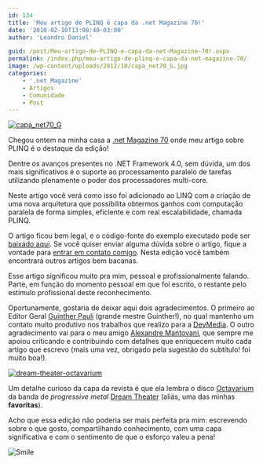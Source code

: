 ```yaml
---
id: 134
title: 'Meu artigo de PLINQ é capa da .net Magazine 70!'
date: '2010-02-10T13:08:40-03:00'
author: 'Leandro Daniel'

guid: /post/Meu-artigo-de-PLINQ-e-capa-da-net-Magazine-70!.aspx
permalink: /index.php/meu-artigo-de-plinq-e-capa-da-net-magazine-70/
image: /wp-content/uploads/2012/10/capa_net70_G.jpg
categories:
    - '.net Magazine'
    - Artigos
    - Comunidade
    - Post
---
```


[![capa_net70_G](http://leandrodaniel.com/pics/WindowsLiveWriter/MeuartigodePLINQcapada.netMagazine70/4EA1874F/capa_net70_G_thumb.jpg "capa_net70_G")](http://leandrodaniel.com/pics/WindowsLiveWriter/MeuartigodePLINQcapada.netMagazine70/26031B48/capa_net70_G.jpg)

Chegou ontem na minha casa a [.net Magazine 70](http://www.devmedia.com.br/resumo/default.asp?ed=70&site=1) onde meu artigo sobre PLINQ é o destaque da edição!

Dentre os avanços presentes no .NET Framework 4.0, sem dúvida, um dos mais significativos é o suporte ao processamento paralelo de tarefas utilizando plenamente o poder dos processadores multi-core.

Neste artigo você verá como isso foi adicionado ao LINQ com a criação de uma nova arquitetura que possibilita obtermos ganhos com computação paralela de forma simples, eficiente e com real escalabilidade, chamada PLINQ.

O artigo ficou bem legal, e o código-fonte do exemplo executado pode ser [baixado aqui](http://www.leandrodaniel.com//page/artigos). Se você quiser enviar alguma dúvida sobre o artigo, fique a vontade para [entrar em contato comigo](http://www.leandrodaniel.com/contact). Nesta edição você também encontrará outros artigos bem bacanas.

Esse artigo significou muito pra mim, pessoal e profissionalmente falando. Parte, em função do momento pessoal em que foi escrito, o restante pelo estímulo profissional deste reconhecimento.

Oportunamente, gostaria de deixar aqui dois agradecimentos. O primeiro ao Editor Geral [Guinther Pauli](http://guintherpauli.blogspot.com/) (grande mestre Guinther!), no qual mantenho um contato muito produtivo nos trabalhos que realizo para a [DevMedia](http://www.devmedia.com.br/portal/default.asp). O outro agradecimento vai para o meu amigo [Alexandre Mantovani](http://system.mantov.net/), que sempre me apoiou criticando e contribuindo com detalhes que enriquecem muito cada artigo que escrevo (mais uma vez, obrigado pela sugestão do subtítulo! foi muito boa!).

[![dream-theater-octavarium](http://leandrodaniel.com/pics/WindowsLiveWriter/MeuartigodePLINQcapada.netMagazine70/4815B9D2/dreamtheateroctavarium_thumb.jpg "dream-theater-octavarium")](http://leandrodaniel.com/pics/WindowsLiveWriter/MeuartigodePLINQcapada.netMagazine70/3FF96C1B/dreamtheateroctavarium.jpg)

Um detalhe curioso da capa da revista é que ela lembra o disco [Octavarium](http://www.dreamtheater.net/disco_dreamtheater.php?s=octavarium) da banda de *progressive metal* [Dream Theater](http://www.dreamtheater.net/) (aliás, uma das minhas **favoritas**).

Acho que essa edição não poderia ser mais perfeita pra mim: escrevendo sobre o que gosto, compartilhando conhecimento, com uma capa significativa e com o sentimento de que o esforço valeu a pena!

![Smile](/reverb/editors/tiny_mce/plugins/emotions/images/smiley-smile.gif "Smile")
